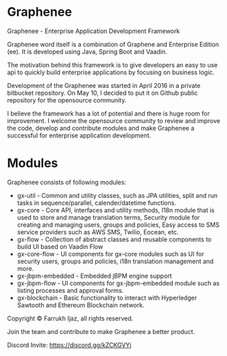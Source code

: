 # Graphenee
Graphenee - Enterprise Application Development Framework

Graphenee word itself is a combination of Graphene and Enterprise Edition (ee). It is developed using Java, Spring Boot and Vaadin.

The motivation behind this framework is to give developers an easy to use api to quickly build enterprise applications by focusing on business logic.

Development of the Graphenee was started in April 2016 in a private bitbucket repository. On May 10, I decided to put it on Github public repository for the opensource community.

I believe the framework has a lot of potential and there is huge room for improvement. I welcome the opensource community to review and improve the code, develop and contribute modules and make Graphenee a successful for enterprise application development.

# Modules
Graphenee consists of following modules:
* gx-util - Common and utility classes, such as JPA utilities, split and run tasks in sequence/parallel, calender/datetime functions.
* gx-core - Core API, interfaces and utility methods, I18n module that is used to store and manage translation terms, Security module for creating and managing users, groups and policies, Easy access to SMS service providers such as AWS SMS, Twilio, Eocean, etc.
* gx-flow - Collection of abstract classes and reusable components to build UI based on Vaadin Flow
* gx-core-flow - UI components for gx-core modules such as UI for security users, groups and policies, i18n translation management and more. 
* gx-jbpm-embedded - Embedded jBPM engine support
* gx-jbpm-flow - UI components for gx-jbpm-embedded module such as listing processes and approval forms.
* gx-blockchain - Basic functionality to interact with Hyperledger Sawtooth and Ethereum Blockchain network.

Copyright &copy; Farrukh Ijaz, all rights reserved.

Join the team and contribute to make Graphenee a better product.

Discord Invite: https://discord.gg/kZCKGVYj
